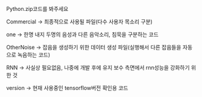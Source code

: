 Python.zip코드를 봐주세요

Commercial -> 최종적으로 사용될 파일(다수 사용자 목소리 구분)

one -> 한명 내지 두명의 음성과 다른 음악소리, 침묵을 구분하는 코드

OtherNoise -> 잡음을 생성하기 위한 데이터 생성 파일(실행해서 다른 잡음들을 자동으로 녹음하는 코드)

RNN -> 사실상 필요없음, 나중에 개발 후에 유지 보수 측면에서 rnn성능을 강화하기 위한 것

version -> 현재 사용중인 tensorflow버전 확인용 코드
